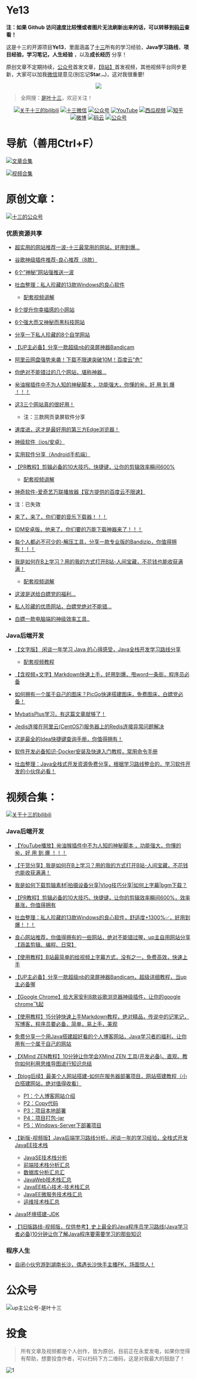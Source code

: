 

# Ye13



**注：如果 Github 访问速度比较慢或者图片无法刷新出来的话，可以转移到[码云](https://gitee.com/yerenping/Ye13)查看！**



这是十三的开源项目**Ye13**，里面涵盖了[十三](https://mp.weixin.qq.com/s?__biz=MzI3NTUzMDU5Mw==&mid=100000399&idx=1&sn=243d37988ae4bde4eb0a0575aa0978a5&chksm=6b0214815c759d9781a9893147573ad46a4775569cd69f1f6fbcddb6c318a9d9669ce54a0f02#rd)所有的学习经验，**Java学习路线**，**项目经验，学习笔记，人生经验** ，以及**成长经历** 分享！

原创文章不定期持续，[公众号](https://mp.weixin.qq.com/s?__biz=MzI3NTUzMDU5Mw==&mid=100000399&idx=1&sn=243d37988ae4bde4eb0a0575aa0978a5&chksm=6b0214815c759d9781a9893147573ad46a4775569cd69f1f6fbcddb6c318a9d9669ce54a0f02#rd)首发文章，[【B站】](https://space.bilibili.com/393270022)首发视频，其他视频平台同步更新，大家可以加我[微信](https://mp.weixin.qq.com/s?__biz=MzI3NTUzMDU5Mw==&mid=100000399&idx=1&sn=243d37988ae4bde4eb0a0575aa0978a5&chksm=6b0214815c759d9781a9893147573ad46a4775569cd69f1f6fbcddb6c318a9d9669ce54a0f02#rd)提意见(别忘记**Star<img src="https://yerenping.oss-cn-beijing.aliyuncs.com/images01631F7F.png" alt="img" style="zoom: 30%;" />**)，这对我很重要!

<p align="center">
    <a href="https://github.com/yerenping/Ye13" target="_blank">
        <img src="https://yerenping.oss-cn-beijing.aliyuncs.com/images160203706645836.png" width=""/>
    </a>
</p>

> 全网搜：[是叶十三](https://mp.weixin.qq.com/s?__biz=MzI3NTUzMDU5Mw==&mid=100000399&idx=1&sn=243d37988ae4bde4eb0a0575aa0978a5&chksm=6b0214815c759d9781a9893147573ad46a4775569cd69f1f6fbcddb6c318a9d9669ce54a0f02#rd)，欢迎关注！



<p align="center">
  <a href="https://space.bilibili.com/393270022"><img src="https://img.shields.io/badge/关注bilibili-green.svg" alt="关于十三的bilibili"></a>
    <a href="#微信"><img src="https://img.shields.io/badge/weChat-微信号-blue.svg" alt="十三微信"></a> 
  <a href="#公众号"><img src="https://img.shields.io/badge/订阅公众号-是叶十三-teal.svg" alt="公众号"></a>
  <a href="https://www.youtube.com/channel/UCZVu2GM10DHyDVjsAPuJUCg?view_as=subscriber"><img src="https://img.shields.io/badge/订阅-YouTube-lightgrey.svg" alt="YouTube"></a>
    <a href="https://www.ixigua.com/home/54704680400"><img src="https://img.shields.io/badge/关注-西瓜视频-critical.svg" alt="西瓜视频"></a>
  <a href="https://www.zhihu.com/people/xie-ren-ping-12"><img src="https://img.shields.io/badge/关注-知乎-critical.svg" alt="知乎"></a>
  <a href="https://weibo.com/u/5850455527"><img src="https://img.shields.io/badge/微博-是叶十三s-brightgreen.svg" alt="微博"></a>
  <a href="https://gitee.com/yerenping"><img src="https://img.shields.io/badge/关注-码云-brightgreen.svg" alt="码云"></a>
    <a href="https://juejin.im/user/773672546605783"><img src="https://img.shields.io/badge/juejin-掘金-blue.svg" alt="公众号"></a>
 </p>



















#  导航（善用Ctrl+F）



<p><a href="#文章合集"><img src="https://img.shields.io/badge/一、【点击跳转】文章合集-green.svg" alt="文章合集"></a>
</p>



<p><a href="#视频合集"><img src="https://img.shields.io/badge/二、【点击跳转】视频合集-red.svg" alt="视频合集"></a>
</p>






# 原创文章：





<p><a href="#公众号"><img src="https://img.shields.io/badge/公众号观看-green.svg" alt="十三的公众号"></a></p>

### 优质资源共享



- [超实用的网站推荐一波-十三最常用的网站，好用到爆...](https://mp.weixin.qq.com/s/0SiH_qyY7KDqtfqIy6YdCQ)

- [谷歌神级插件推荐-良心推荐（8款）](https://mp.weixin.qq.com/s/2C5YylMOregkj2F4XMBNYA)

- [6个“神秘”网站强推送一波](https://mp.weixin.qq.com/s/xHXRIdPSOJG2b8SkfBl5hQ)

- [吐血整理：私人珍藏的13款Windows的良心软件](https://mp.weixin.qq.com/s/ptBR2VKmqJy7HhWUYm4u9g)
  - [配套视频讲解](https://mp.weixin.qq.com/s/hHOM2cSqBC1dPrtz-2XeSQ)
- [8个提升你幸福感的小网站](https://mp.weixin.qq.com/s/ePvreyD85MI92f4_AM4QHQ)

- [6个强大而又神秘而黑科技网站](https://mp.weixin.qq.com/s/g-ePij9KWMs6TXCOzgfQVA)

- [分享一下私人珍藏的8个自学网站](https://mp.weixin.qq.com/s/qHMSDvFjydCYKzJbBLAyew)

- [【UP主必备】分享一款超级nb的录屏神器Bandicam]()
- [阿里云网盘强势来袭！下载不限速突破10M！百度云"危"](https://mp.weixin.qq.com/s/DsrHiIRMY9NifBp8n186vg)
- [你绝对不能错过的几个网站，堪称神器...](https://mp.weixin.qq.com/s/H3vVmPkZIPLaHTSuE3MNOg)
- [㊙️油猴插件中不为人知的神秘脚本 ，功能强大，你懂的㊙️，好 用 到 爆 ！！！](https://mp.weixin.qq.com/s/qKEGPF-ycfVoSrXpNAFwNQ)
- [这3三个网站真的很好用！](https://mp.weixin.qq.com/s/y8eieCHmb783mQAhdt-q9w)
  - 注：三款网页录屏软件分享
- [速度进，这才是最好用的第三方Edge浏览器！](https://mp.weixin.qq.com/s/Kpui5NWUcc2BHqG5bbFEGQ)
- [神级软件（ios/安卓）](https://mp.weixin.qq.com/s/bAFV20yS8fRPy7aY3YacRw)

- [实用软件分享（Android手机端）](https://mp.weixin.qq.com/s/lMKhTq3fEIqQ88x2_CkwDg)
- [【PR教程】剪辑必备的10大技巧、快捷键，让你的剪辑效率瞬间600%](https://mp.weixin.qq.com/s/VF6XuXm5G6EDpnwwjczjyw)
  - [配套视频讲解](https://www.bilibili.com/video/BV1oe411W7V5/)

-  [神奇软件-爱奇艺万联播放器【官方提供的百度云不限速】](https://mp.weixin.qq.com/s/O6_INYwdc6pXxg200ef66Q)
  - 注：已失效
- [来了，来了，你们要的音乐下载器！！！](https://mp.weixin.qq.com/s/orSCW73thfWVNqpXh566VA)
- [IDM安卓版，他来了，你们要的万能下载神器来了！！！](https://mp.weixin.qq.com/s/SE_d45I3ZHxw6mnSUHJ9XA)
- [每个人都必不可少的-解压工具，分享一款专业版的Bandizip，你值得拥有！！！](https://mp.weixin.qq.com/s/Y2BOJAiBZ6o-J8KSLF5e4Q)
- [我是如何在B上学习？用的我的方式打开B站-人间宝藏，不花钱也能收获满满！](https://mp.weixin.qq.com/s/qouAlTHqz-COwXu9qAtBiA)
  - [配套视频讲解](https://urlify.cn/jU7ruq)
- [这波是送给白嫖党的福利...](https://mp.weixin.qq.com/s/Dz-q9DGezMxKhdgXOCPjlw)
- [私人珍藏的优质网站，白嫖党绝对不能错...](https://mp.weixin.qq.com/s/sY5QdW9swXakI5uNZRtdvg)
- [白嫖一款电脑端的神级效率工具..](https://mp.weixin.qq.com/s/ZO6X1idewygt8T8GnAbqPA)



### Java后端开发

- [【文字版】 闲谈一年学习 Java 的心得感受，Java全栈开发学习路线分享](https://mp.weixin.qq.com/s/TY0sakl1jx8SQSMRiKpF2A)
  - [配套视频教程](https://www.bilibili.com/video/BV1pJ411B7y1/)

-  [【含视频+文字】Markdown快速上手，好用到爆，甩word一条街，程序员必备](https://mp.weixin.qq.com/s/YoSs5s8UcQmk2wlcBl7lUQ)

- [如何拥有一个属于自己的图床？PicGo快速搭建图床，免费图床，白嫖党必备！](https://mp.weixin.qq.com/s/ZH4NVmjYM3g8lrdf7mjb5w)

- [MybatisPlus学习，有这篇文章就够了！](https://mp.weixin.qq.com/s/7O44hjgJjGhhzOfp9yGSlA)

- [Jedis连接在阿里云(CentOS7)服务器上的Redis连接异常问题解决](https://mp.weixin.qq.com/s/fBUyQE4Rxy_9tiLvxGbQjQ)

- [这是最全的Idea快捷键查询手册，你值得拥有！](https://mp.weixin.qq.com/s/gsUCF5r4NUWhyoWEKbGyZA)

- [软件开发必备知识-Docker安装及快速入门教程，常用命令手册](https://mp.weixin.qq.com/s/MEL3KbbWwMVv9ClfXXEJFA)

-  [吐血整理：Java全栈式开发资源免费分享，根据学习路线整合的，学习软件开发的小伙伴必看！](https://mp.weixin.qq.com/s/nj1lemnLINC1tzL5jDWdKA)





# 视频合集：



  <p><a href="https://space.bilibili.com/393270022"><img src="https://img.shields.io/badge/B站一键观看-green.svg" alt="关于十三的bilibili"></a></p>

### Java后端开发



-  [【YouTube播放】㊙️油猴插件中不为人知的神秘脚本 ，功能强大，你懂的㊙️，好 用 到 爆 ！！！](https://www.youtube.com/watch?v=GPRbIYXu6Is)

- [【干货分享】我是如何在B上学习？用的我的方式打开B站-人间宝藏，不花钱也能收获满满！](https://urlify.cn/jU7ruq)

- [我是如何下载剪辑素材|拍摄设备分享|Vlog技巧分享|如何上字幕|bgm下载？](https://urlify.cn/vqiy2u)
- [【PR教程】剪辑必备的10大技巧、快捷键，让你的剪辑效率瞬间600%，效率暴涨，你值得拥有](https://www.bilibili.com/video/BV1oe411W7V5/)

- [吐血整理：私人珍藏的13款Windows的良心软件，舒适度+1300%✅，好用到爆！！！](https://www.bilibili.com/video/BV1Bf4y1U76u/)
- [良心网站推荐，你值得拥有的一些网站，绝对不能错过喔，up主自用网站分享【涵盖剪辑、编程、日常】](https://www.bilibili.com/video/BV1F7411u7CN/)

- [【使用教程】B站最简单的给视频上字幕方式，没有之一，免费高效，快速上手](https://www.bilibili.com/video/BV1tJ411n7ES/)

- [【UP主必备】分享一款超级nb的录屏神器Bandicam，超级详细教程，当up主必备喔](https://www.bilibili.com/video/BV1LJ411G7rS/)

- [【Google Chrome】给大家安利8款谷歌浏览器神级插件，让你的google chrome飞起](https://www.bilibili.com/video/BV16J411L7sb/)

- [【使用教程】15分钟快速上手Markdown教程，绝对精品，传说中的记笔记，写博客，程序员要必备，简单，易上手，美观](https://www.bilibili.com/video/BV1hJ411X75X/)

- [免费分享一个用Java搭建超好看的个人博客网站，Java学习者的福利，让你用有一个属于自己的网站](https://www.bilibili.com/video/BV1LE41117Ko/)

- [【XMind ZEN教程】10分钟让你学会XMind ZEN 工具(开发必备)、直观、教你如何利用思维导图进行知识总结](https://www.bilibili.com/video/BV1nJ411w7mD/)

- [【blog后续】最美个人网站搭建-如何在服务器部署项目，网站搭建教程（小白搭建网站，绝对值得收看）](https://www.bilibili.com/video/BV1wE411e7r9/)
  - [P1：个人博客网站介绍](https://www.bilibili.com/video/BV1wE411e7r9?p=1)
  - [P2：Copy代码](https://www.bilibili.com/video/BV1wE411e7r9?p=2)
  - [P3：项目本地部署](https://www.bilibili.com/video/BV1wE411e7r9?p=3)
  - [P4：项目打包-jar](https://www.bilibili.com/video/BV1wE411e7r9?p=4)
  - [P5：Windows-Server下部署项目](https://www.bilibili.com/video/BV1wE411e7r9?p=5)



- [【新版-视频版】Java后端学习路线分析，闲谈一年的学习经验，全栈式开发JavaEE技术栈](https://www.bilibili.com/video/BV1pJ411B7y1/)
  - [JavaSE技术栈分析](https://www.bilibili.com/video/BV1pJ411B7y1?p=1)
  - [前端技术栈分析汇总](https://www.bilibili.com/video/BV1pJ411B7y1?p=2)
  - [数据库分析汇总汇](https://www.bilibili.com/video/BV1pJ411B7y1?p=3)
  - [JavaWeb技术栈汇总](https://www.bilibili.com/video/BV1pJ411B7y1?p=4)
  - [JavaEE核心技术-技术栈汇总](https://www.bilibili.com/video/BV1pJ411B7y1?p=5)
  - [JavaEE微服务技术栈汇总](https://www.bilibili.com/video/BV1pJ411B7y1?p=6)
  - [运维技术栈汇总](https://www.bilibili.com/video/BV1pJ411B7y1?p=7)
- [Java环境搭建-JDK](https://www.bilibili.com/video/BV1S4411X7py/)

- [【1旧版路线-视频版，仅供参考】史上最全的Java程序员学习路线(Java学习者必备)10分钟让你了解Java程序要需要学习的那些知识](https://www.bilibili.com/video/BV1K4411r7DP/)

 



### 程序人生

- [自闭小伙穷游到湖南长沙，偶遇长沙快手主播PK，场面惊人！](https://mp.weixin.qq.com/s/bSdDTqLlv0pV9Ntx0wO0iA)









# 公众号

<a name="微信"></a>  <a name="公众号"></a>

![up主公众号-是叶十三](https://yerenping.oss-cn-beijing.aliyuncs.com/imagesup主公众号-是叶十三.png)











#  投食

> 所有文章及视频都是个人创作，皆为原创，目前正在永爱发电，如果你觉得有帮助，想要投食作者，可以扫码下方二维码，这是对我最大的鼓励了！

![1](https://yerenping.oss-cn-beijing.aliyuncs.com/images1.png) 






